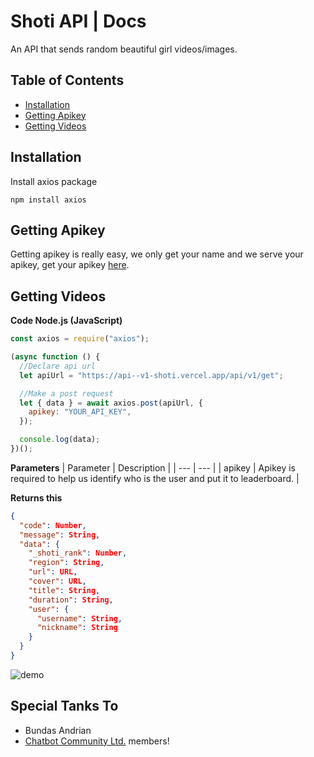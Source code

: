 # Shoti API | Docs

An API that sends random beautiful girl videos/images.

## Table of Contents

- [Installation](#installation)
- [Getting Apikey](#getting-apikey)
- [Getting Videos](#getting-videos)

## Installation

Install axios package

```shell
npm install axios
```

## Getting Apikey

Getting apikey is really easy, we only get your name and we serve your apikey, get your apikey [here](/).

## Getting Videos

**Code Node.js (JavaScript)**

```js
const axios = require("axios");

(async function () {
  //Declare api url
  let apiUrl = "https://api--v1-shoti.vercel.app/api/v1/get";

  //Make a post request
  let { data } = await axios.post(apiUrl, {
    apikey: "YOUR_API_KEY",
  });

  console.log(data);
})();
```
**Parameters**
| Parameter | Description |
| --- | --- |
| apikey | Apikey is required to help us identify who is the user and put it to leaderboard. | 

**Returns this**
```json 
{
  "code": Number,
  "message": String,
  "data": {
    "_shoti_rank": Number,
    "region": String,
    "url": URL,
    "cover": URL,
    "title": String,
    "duration": String,
    "user": {
      "username": String,
      "nickname": String
    }
  }
}
```
![demo](/demo.jpg)
## Special Tanks To
* Bundas Andrian
* [Chatbot Community Ltd.](https://facebook.com/groups/178711334798450/) members!